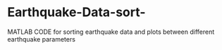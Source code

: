 # Earthquake-Data-sort-
MATLAB CODE for sorting earthquake data and plots between different earthquake parameters
